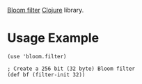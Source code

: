[Bloom filter](http://en.wikipedia.org/wiki/Bloom_filter) [Clojure](http://clojure.org) library.

# Usage Example

    (use 'bloom.filter)

    ; Create a 256 bit (32 byte) Bloom filter
    (def bf (filter-init 32))